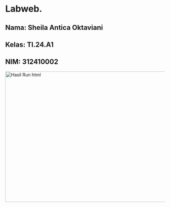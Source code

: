 # Labweb.
## Nama: Sheila Antica Oktaviani
## Kelas: TI.24.A1
## NIM: 312410002

<img width="958" height="413" alt="Hasil Run html" src="https://github.com/user-attachments/assets/8427f43a-b428-4d97-bc22-a82cc50fc11a" />

